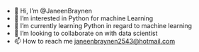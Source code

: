 - 👋 Hi, I’m @JaneenBraynen
- 👀 I’m interested in Python for machine Learning
- 🌱 I’m currently learning Python in regard to machine learning
- 💞️ I’m looking to collaborate on with data scientist
- 📫 How to reach me janeenbraynen2543@hotmail.com

<!---
Janeen Braynen/Janeen Braynen is a ✨ special ✨ repository because its `README.md` (this file) appears on your GitHub profile.
You can click the Preview link to take a look at your changes.
--->
